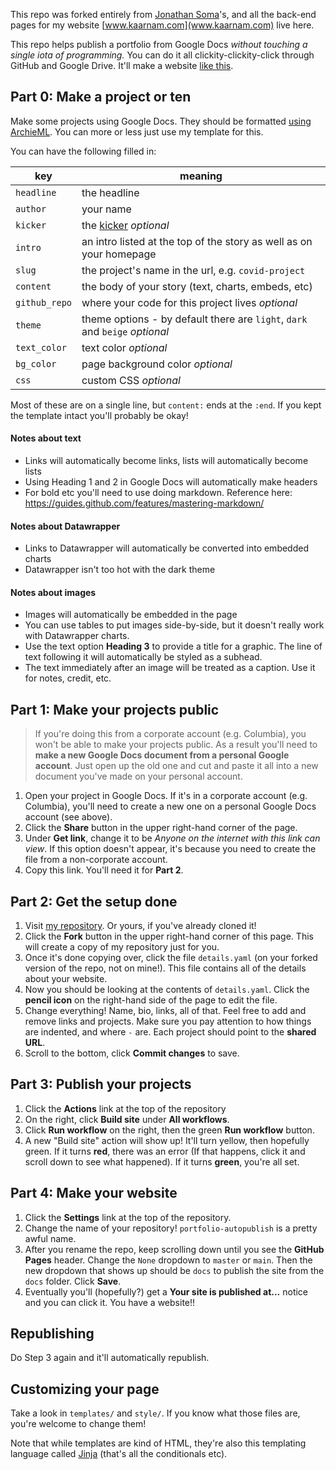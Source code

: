 This repo was forked entirely from [Jonathan Soma](https://github.com/jsoma)'s, and all the back-end pages for my website [www.kaarnam.com](www.kaarnam.com) live here.

This repo helps publish a portfolio from Google Docs *without touching a single iota of programming.* You can do it all clickity-clickity-click through GitHub and Google Drive. It'll make a website [like this](https://jsoma.github.io/portfolio-autopublish/).

## Part 0: Make a project or ten

Make some projects using Google Docs. They should be formatted [using ArchieML](http://archieml.org/). You can more or less just use my template for this.

You can have the following filled in:

|key|meaning|
|---|---|
|`headline`|the headline|
|`author`|your name|
|`kicker`|the [kicker](https://www.merriam-webster.com/words-at-play/kicker-definition-meaning) *optional*|
|`intro`|an intro listed at the top of the story as well as on your homepage|
|`slug`|the project's name in the url, e.g. `covid-project`|
|`content`|the body of your story (text, charts, embeds, etc)|
|`github_repo`|where your code for this project lives *optional*|
|`theme`|theme options - by default there are `light`, `dark` and `beige` *optional*|
|`text_color`|text color *optional*|
|`bg_color`|page background color *optional*|
|`css`|custom CSS *optional*|

Most of these are on a single line, but `content:` ends at the `:end`. If you kept the template intact you'll probably be okay!

#### Notes about text

* Links will automatically become links, lists will automatically become lists
* Using Heading 1 and 2 in Google Docs will automatically make headers
* For bold etc you'll need to use doing markdown. Reference here: https://guides.github.com/features/mastering-markdown/

#### Notes about Datawrapper

* Links to Datawrapper will automatically be converted into embedded charts
* Datawrapper isn't too hot with the dark theme

#### Notes about images

* Images will automatically be embedded in the page
* You can use tables to put images side-by-side, but it doesn't really work with Datawrapper charts.
* Use the text option **Heading 3** to provide a title for a graphic. The line of text following it will automatically be styled as a subhead.
* The text immediately after an image will be treated as a caption. Use it for notes, credit, etc. 

## Part 1: Make your projects public

> If you're doing this from a corporate account (e.g. Columbia), you won't be able to make your projects public. As a result you'll need to **make a new Google Docs document from a personal Google account**. Just open up the old one and cut and paste it all into a new document you've made on your personal account.

1. Open your project in Google Docs. If it's in a corporate account (e.g. Columbia), you'll need to create a new one on a personal Google Docs account (see above).
2. Click the **Share** button in the upper right-hand corner of the page.
3. Under **Get link**, change it to be *Anyone on the internet with this link can view*. If this option doesn't appear, it's because you need to create the file from a non-corporate account.
4. Copy this link. You'll need it for **Part 2**.

## Part 2: Get the setup done

1. Visit [my repository](https://github.com/jsoma/portfolio-autopublish). Or yours, if you've already cloned it!
1. Click the **Fork** button in the upper right-hand corner of this page. This will create a copy of my repository just for you.
2. Once it's done copying over, click the file `details.yaml` (on your forked version of the repo, not on mine!). This file contains all of the details about your website.
3. Now you should be looking at the contents of `details.yaml`. Click the **pencil icon** on the right-hand side of the page to edit the file.
4. Change everything! Name, bio, links, all of that. Feel free to add and remove links and projects. Make sure you pay attention to how things are indented, and where `-` are. Each project should point to the **shared URL**.
5. Scroll to the bottom, click **Commit changes** to save.

## Part 3: Publish your projects

1. Click the **Actions** link at the top of the repository
2. On the right, click **Build site** under **All workflows**.
3. Click **Run workflow** on the right, then the green **Run workflow** button.
4. A new "Build site" action will show up! It'll turn yellow, then hopefully green. If it turns **red**, there was an error (If that happens, click it and scroll down to see what happened). If it turns **green**, you're all set.

## Part 4: Make your website

1. Click the **Settings** link at the top of the repository.
2. Change the name of your repository! `portfolio-autopublish` is a pretty awful name.
3. After you rename the repo, keep scrolling down until you see the **GitHub Pages** header. Change the `None` dropdown to `master` or `main`. Then the new dropdown that shows up should be `docs` to publish the site from the `docs` folder. Click **Save**.
4. Eventually you'll (hopefully?) get a **Your site is published at...** notice and you can click it. You have a website!!

## Republishing

Do Step 3 again and it'll automatically republish.

## Customizing your page

Take a look in `templates/` and `style/`. If you know what those files are, you're welcome to change them!

Note that while templates are kind of HTML, they're also this templating language called [Jinja](https://jinja.palletsprojects.com/en/2.11.x/) (that's all the conditionals etc).
